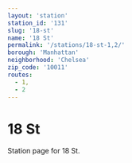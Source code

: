 ```yaml
---
layout: 'station'
station_id: '131'
slug: '18-st'
name: '18 St'
permalink: '/stations/18-st-1,2/'
borough: 'Manhattan'
neighborhood: 'Chelsea'
zip_code: '10011'
routes:
  - 1,
  - 2
---
```

# 18 St

Station page for 18 St.
